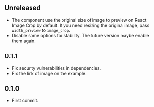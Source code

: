## Unreleased

- The component use the original size of image to preview on React Image Crop by default. If you need resizing the original image, pass `width_preview` to `image_crop`.
- Disable some options for stability. The future version maybe enable them again.

## 0.1.1

- Fix security vulnerabilities in dependencies.
- Fix the link of image on the example.

## 0.1.0

- First commit.
